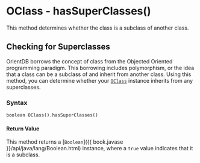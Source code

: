 
# OClass - hasSuperClasses()

This method determines whether the class is a subclass of another class.

## Checking for Superclasses

OrientDB borrows the concept of class from the Objected Oriented programming paradigm.  This borrowing includes polymorphism, or the idea that a class can be a subclass of and inherit from another class.  Using this method, you can determine whether your [`OClass`](../OClass.md) instance inherits from any superclasses. 

### Syntax

```
boolean OClass().hasSuperClasses()
```

#### Return Value

This method returns a [`Boolean`]({{ book.javase }}/api/java/lang/Boolean.html) instance, where a `true` value indicates that it is a subclass.
